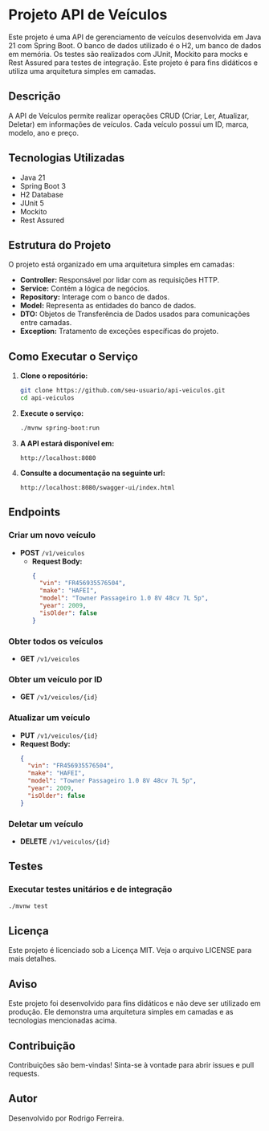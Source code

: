# Projeto API de Veículos

Este projeto é uma API de gerenciamento de veículos desenvolvida em Java 21 com Spring Boot. O banco de dados utilizado é o H2, um banco de dados em memória. Os testes são realizados com JUnit, Mockito para mocks e Rest Assured para testes de integração. Este projeto é para fins didáticos e utiliza uma arquitetura simples em camadas.

## Descrição

A API de Veículos permite realizar operações CRUD (Criar, Ler, Atualizar, Deletar) em informações de veículos. Cada veículo possui um ID, marca, modelo, ano e preço.

## Tecnologias Utilizadas

- Java 21
- Spring Boot 3
- H2 Database
- JUnit 5
- Mockito
- Rest Assured

## Estrutura do Projeto

O projeto está organizado em uma arquitetura simples em camadas:

- **Controller:** Responsável por lidar com as requisições HTTP.
- **Service:** Contém a lógica de negócios.
- **Repository:** Interage com o banco de dados.
- **Model:** Representa as entidades do banco de dados.
- **DTO:** Objetos de Transferência de Dados usados para comunicações entre camadas.
- **Exception:** Tratamento de exceções específicas do projeto.

## Como Executar o Serviço

1. **Clone o repositório:**

    ```sh
    git clone https://github.com/seu-usuario/api-veiculos.git
    cd api-veiculos
    ```

2. **Execute o serviço:**

    ```sh
    ./mvnw spring-boot:run
    ```

3. **A API estará disponível em:**

    ```
    http://localhost:8080
    ```
4. **Consulte a documentação na seguinte url:**
     ```
    http://localhost:8080/swagger-ui/index.html
    ```
## Endpoints

### Criar um novo veículo

- **POST** `/v1/veiculos`
  - **Request Body:**
    ```json
    {
      "vin": "FR456935576504",
      "make": "HAFEI",
      "model": "Towner Passageiro 1.0 8V 48cv 7L 5p",
      "year": 2009,
      "isOlder": false
    }
    ```

### Obter todos os veículos

- **GET** `/v1/veiculos`

### Obter um veículo por ID

- **GET** `/v1/veiculos/{id}`

### Atualizar um veículo

- **PUT** `/v1/veiculos/{id}`
- **Request Body:**
    ```json
    {
      "vin": "FR456935576504",
      "make": "HAFEI",
      "model": "Towner Passageiro 1.0 8V 48cv 7L 5p",
      "year": 2009,
      "isOlder": false
    }
    ```

### Deletar um veículo

- **DELETE** `/v1/veiculos/{id}`

## Testes

### Executar testes unitários e de integração

```sh
./mvnw test
```
## Licença
Este projeto é licenciado sob a Licença MIT. Veja o arquivo LICENSE para mais detalhes.

## Aviso
Este projeto foi desenvolvido para fins didáticos e não deve ser utilizado em produção. Ele demonstra uma arquitetura simples em camadas e as tecnologias mencionadas acima.

## Contribuição
Contribuições são bem-vindas! Sinta-se à vontade para abrir issues e pull requests.

## Autor
Desenvolvido por Rodrigo Ferreira.
